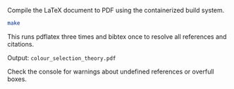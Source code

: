 Compile the LaTeX document to PDF using the containerized build system.

```bash
make
```

This runs pdflatex three times and bibtex once to resolve all references and citations.

Output: `colour_selection_theory.pdf`

Check the console for warnings about undefined references or overfull boxes.

